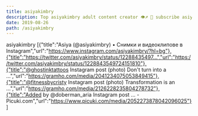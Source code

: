 ```yaml
---
title: asiyakimbry
description: Top asiyakimbry adult content creator 👁♐️ 👑 subscribe asiyakimbry to my porn site below IG asiyakimbry
date: 2019-08-26
path: /asiyakimbry
---
```


asiyakimbry
[{"title":"Asiya (@asiyakimbry) • Снимки и видеоклипове в Instagram","url":"https://www.instagram.com/asiyakimbry/?hl=bg"},{"title":"https://twitter.com/asiyakimbry/status/12288435497...","url":"https://twitter.com/asiyakimbry/status/1228843549724151810"},{"title":"@ghostinktattoos Instagram post (photo) Don't turn into a ...","url":"https://gramho.com/media/2041234075053849415"},{"title":"@fitnessbycristy Instagram post (photo) Transformation is an ...","url":"https://gramho.com/media/2126228235804278732"},{"title":"Added by @doberman_aria Instagram post ... - Picuki.com","url":"https://www.picuki.com/media/2052273878042096025"}]

